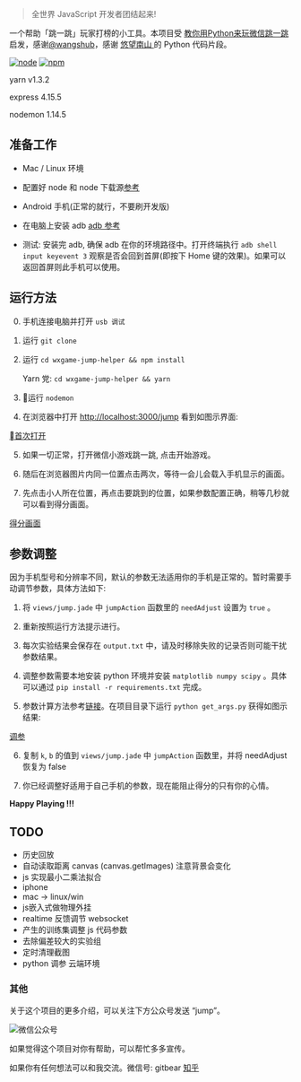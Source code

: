 

> 全世界 JavaScript 开发者团结起来!

一个帮助「跳一跳」玩家打榜的小工具。本项目受 [教你用Python来玩微信跳一跳](https://github.com/wangshub/wechat_jump_game) 启发，感谢[@wangshub](https://github.com/wangshub)，感谢 [悠望南山
](https://www.cnblogs.com/NanShan2016/p/5493429.html) 的 Python 代码片段。

[![node](https://img.shields.io/node/v/passport.svg)]()
[![npm](https://img.shields.io/npm/v/npm.svg)]()

yarn v1.3.2

express 4.15.5

nodemon 1.14.5

## 准备工作

- Mac / Linux 环境

- 配置好 node 和 node 下载源[参考](https://npm.taobao.org/)

- Android 手机(正常的就行，不要刷开发版)

- 在电脑上安装 adb [adb 参考](https://www.jianshu.com/p/5ba1cf5869bc)

- 测试: 安装完 adb, 确保 adb 在你的环境路径中。打开终端执行 `adb shell input keyevent 3` 观察是否会回到首屏(即按下 Home 键的效果)。如果可以返回首屏则此手机可以使用。

## 运行方法

0. 手机连接电脑并打开 `usb 调试`

1. 运行 `git clone `

2. 运行 `cd wxgame-jump-helper && npm install`

    Yarn 党: `cd wxgame-jump-helper && yarn`

3. 运行 `nodemon`

4. 在浏览器中打开 [http://localhost:3000/jump](http://localhost:3000/jump) 看到如图示界面: 

[首次打开][firstScreen]

5. 如果一切正常，打开微信小游戏跳一跳, 点击开始游戏。

6. 随后在浏览器图片内同一位置点击两次，等待一会儿会载入手机显示的画面。

7. 先点击小人所在位置，再点击要跳到的位置，如果参数配置正确，稍等几秒就可以看到得分画面。

[得分画面][secondScreen]

## 参数调整

因为手机型号和分辨率不同，默认的参数无法适用你的手机是正常的。暂时需要手动调节参数，具体方法如下:

1. 将 `views/jump.jade` 中 `jumpAction` 函数里的 `needAdjust` 设置为 `true` 。

2. 重新按照运行方法提示进行。

3. 每次实验结果会保存在 `output.txt` 中，请及时移除失败的记录否则可能干扰参数结果。

4. 调整参数需要本地安装 python 环境并安装 `matplotlib numpy scipy` 。具体可以通过 `pip install -r requirements.txt` 完成。

5. 参数计算方法参考[链接](https://www.cnblogs.com/NanShan2016/p/5493429.html)。在项目目录下运行 `python get_args.py` 获得如图示结果:

[调参][adjustArgs]

6. 复制 `k`, `b` 的值到 `views/jump.jade` 中 `jumpAction` 函数里，并将 needAdjust 恢复为 false

7. 你已经调整好适用于自己手机的参数，现在能阻止得分的只有你的心情。

**Happy Playing !!!**

## TODO

- 历史回放
- 自动读取距离 canvas (canvas.getImages) 注意背景会变化
- js 实现最小二乘法拟合
- iphone
- mac -> linux/win
- js嵌入式做物理外挂
- realtime 反馈调节 websocket
- 产生的训练集调整 js 代码参数
- 去除偏差较大的实验组
- 定时清理截图
- python 调参 云端环境

### 其他

关于这个项目的更多介绍，可以关注下方公众号发送 “jump”。

![微信公众号][微信公众号]

如果觉得这个项目对你有帮助，可以帮忙多多宣传。

如果你有任何想法可以和我交流。微信号: gitbear [知乎](https://www.zhihu.com/people/gitbear/)

[firstScreen]: src/0.jpg
[secondScreen]: src/1.jpg
[adjustArgs]: src/2.
[微信公众号]: src/sub.jpg
